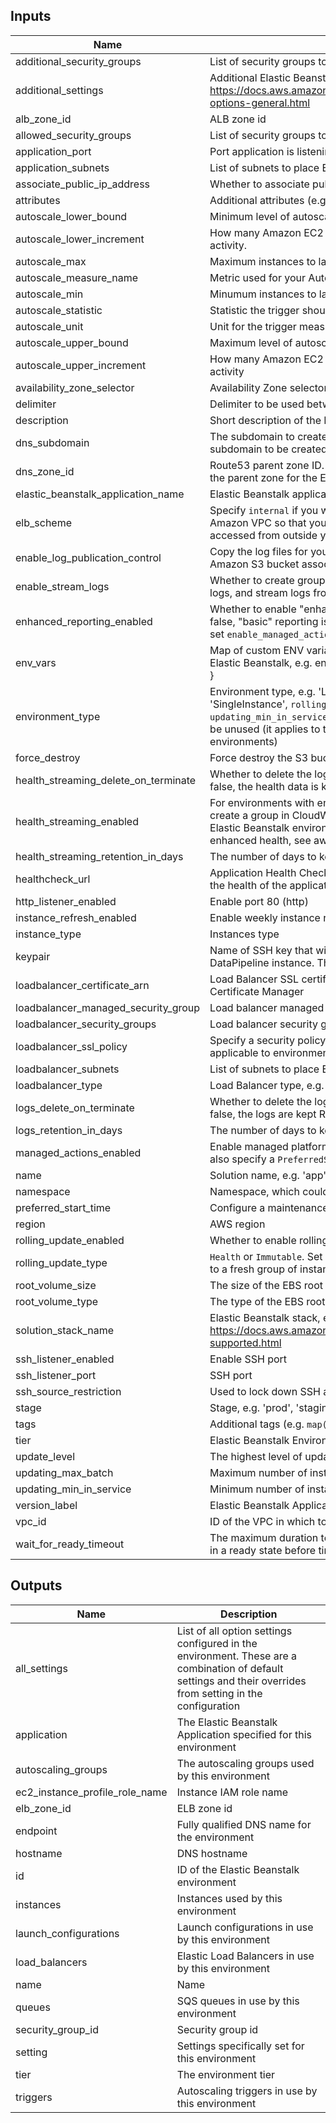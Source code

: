 ## Inputs

| Name | Description | Type | Default | Required |
|------|-------------|:----:|:-----:|:-----:|
| additional_security_groups | List of security groups to be allowed to connect to the EC2 instances | list(string) | `<list>` | no |
| additional_settings | Additional Elastic Beanstalk setttings. For full list of options, see https://docs.aws.amazon.com/elasticbeanstalk/latest/dg/command-options-general.html | object | `<list>` | no |
| alb_zone_id | ALB zone id | map(string) | `<map>` | no |
| allowed_security_groups | List of security groups to add to the EC2 instances | list(string) | `<list>` | no |
| application_port | Port application is listening on | number | `80` | no |
| application_subnets | List of subnets to place EC2 instances | list(string) | - | yes |
| associate_public_ip_address | Whether to associate public IP addresses to the instances | bool | `false` | no |
| attributes | Additional attributes (e.g. `1`) | list(string) | `<list>` | no |
| autoscale_lower_bound | Minimum level of autoscale metric to remove an instance | number | `20` | no |
| autoscale_lower_increment | How many Amazon EC2 instances to remove when performing a scaling activity. | number | `-1` | no |
| autoscale_max | Maximum instances to launch | number | `3` | no |
| autoscale_measure_name | Metric used for your Auto Scaling trigger | string | `CPUUtilization` | no |
| autoscale_min | Minumum instances to launch | number | `2` | no |
| autoscale_statistic | Statistic the trigger should use, such as Average | string | `Average` | no |
| autoscale_unit | Unit for the trigger measurement, such as Bytes | string | `Percent` | no |
| autoscale_upper_bound | Maximum level of autoscale metric to add an instance | number | `80` | no |
| autoscale_upper_increment | How many Amazon EC2 instances to add when performing a scaling activity | number | `1` | no |
| availability_zone_selector | Availability Zone selector | string | `Any 2` | no |
| delimiter | Delimiter to be used between `name`, `namespace`, `stage`, etc. | string | `-` | no |
| description | Short description of the Environment | string | `` | no |
| dns_subdomain | The subdomain to create on Route53 for the EB environment. For the subdomain to be created, the `dns_zone_id` variable must be set as well | string | `` | no |
| dns_zone_id | Route53 parent zone ID. The module will create sub-domain DNS record in the parent zone for the EB environment | string | `` | no |
| elastic_beanstalk_application_name | Elastic Beanstalk application name | string | - | yes |
| elb_scheme | Specify `internal` if you want to create an internal load balancer in your Amazon VPC so that your Elastic Beanstalk application cannot be accessed from outside your Amazon VPC | string | `public` | no |
| enable_log_publication_control | Copy the log files for your application's Amazon EC2 instances to the Amazon S3 bucket associated with your application | bool | `false` | no |
| enable_stream_logs | Whether to create groups in CloudWatch Logs for proxy and deployment logs, and stream logs from each instance in your environment | bool | `false` | no |
| enhanced_reporting_enabled | Whether to enable "enhanced" health reporting for this environment.  If false, "basic" reporting is used.  When you set this to false, you must also set `enable_managed_actions` to false | bool | `true` | no |
| env_vars | Map of custom ENV variables to be provided to the application running on Elastic Beanstalk, e.g. env_vars = { DB_USER = 'admin' DB_PASS = 'xxxxxx' } | map(string) | `<map>` | no |
| environment_type | Environment type, e.g. 'LoadBalanced' or 'SingleInstance'.  If setting to 'SingleInstance', `rolling_update_type` must be set to 'Time', `updating_min_in_service` must be set to 0, and `loadbalancer_subnets` will be unused (it applies to the ELB, which does not exist in SingleInstance environments) | string | `LoadBalanced` | no |
| force_destroy | Force destroy the S3 bucket for load balancer logs | bool | `false` | no |
| health_streaming_delete_on_terminate | Whether to delete the log group when the environment is terminated. If false, the health data is kept RetentionInDays days. | bool | `false` | no |
| health_streaming_enabled | For environments with enhanced health reporting enabled, whether to create a group in CloudWatch Logs for environment health and archive Elastic Beanstalk environment health data. For information about enabling enhanced health, see aws:elasticbeanstalk:healthreporting:system. | bool | `false` | no |
| health_streaming_retention_in_days | The number of days to keep the archived health data before it expires. | number | `7` | no |
| healthcheck_url | Application Health Check URL. Elastic Beanstalk will call this URL to check the health of the application running on EC2 instances | string | `/healthcheck` | no |
| http_listener_enabled | Enable port 80 (http) | bool | `true` | no |
| instance_refresh_enabled | Enable weekly instance replacement. | bool | `true` | no |
| instance_type | Instances type | string | `t2.micro` | no |
| keypair | Name of SSH key that will be deployed on Elastic Beanstalk and DataPipeline instance. The key should be present in AWS | string | `` | no |
| loadbalancer_certificate_arn | Load Balancer SSL certificate ARN. The certificate must be present in AWS Certificate Manager | string | `` | no |
| loadbalancer_managed_security_group | Load balancer managed security group | string | `` | no |
| loadbalancer_security_groups | Load balancer security groups | list(string) | `<list>` | no |
| loadbalancer_ssl_policy | Specify a security policy to apply to the listener. This option is only applicable to environments with an application load balancer | string | `` | no |
| loadbalancer_subnets | List of subnets to place Elastic Load Balancer | list(string) | `<list>` | no |
| loadbalancer_type | Load Balancer type, e.g. 'application' or 'classic' | string | `classic` | no |
| logs_delete_on_terminate | Whether to delete the log groups when the environment is terminated. If false, the logs are kept RetentionInDays days | bool | `false` | no |
| logs_retention_in_days | The number of days to keep log events before they expire. | number | `7` | no |
| managed_actions_enabled | Enable managed platform updates. When you set this to true, you must also specify a `PreferredStartTime` and `UpdateLevel` | bool | `true` | no |
| name | Solution name, e.g. 'app' or 'cluster' | string | - | yes |
| namespace | Namespace, which could be your organization name, e.g. 'eg' or 'cp' | string | `` | no |
| preferred_start_time | Configure a maintenance window for managed actions in UTC | string | `Sun:10:00` | no |
| region | AWS region | string | - | yes |
| rolling_update_enabled | Whether to enable rolling update | bool | `true` | no |
| rolling_update_type | `Health` or `Immutable`. Set it to `Immutable` to apply the configuration change to a fresh group of instances | string | `Health` | no |
| root_volume_size | The size of the EBS root volume | number | `8` | no |
| root_volume_type | The type of the EBS root volume | string | `gp2` | no |
| solution_stack_name | Elastic Beanstalk stack, e.g. Docker, Go, Node, Java, IIS. For more info, see https://docs.aws.amazon.com/elasticbeanstalk/latest/platforms/platforms-supported.html | string | - | yes |
| ssh_listener_enabled | Enable SSH port | bool | `false` | no |
| ssh_listener_port | SSH port | number | `22` | no |
| ssh_source_restriction | Used to lock down SSH access to the EC2 instances | string | `0.0.0.0/0` | no |
| stage | Stage, e.g. 'prod', 'staging', 'dev', or 'test' | string | `` | no |
| tags | Additional tags (e.g. `map('BusinessUnit`,`XYZ`) | map(string) | `<map>` | no |
| tier | Elastic Beanstalk Environment tier, 'WebServer' or 'Worker' | string | `WebServer` | no |
| update_level | The highest level of update to apply with managed platform updates | string | `minor` | no |
| updating_max_batch | Maximum number of instances to update at once | number | `1` | no |
| updating_min_in_service | Minimum number of instances in service during update | number | `1` | no |
| version_label | Elastic Beanstalk Application version to deploy | string | `` | no |
| vpc_id | ID of the VPC in which to provision the AWS resources | string | - | yes |
| wait_for_ready_timeout | The maximum duration to wait for the Elastic Beanstalk Environment to be in a ready state before timing out | string | `20m` | no |

## Outputs

| Name | Description |
|------|-------------|
| all_settings | List of all option settings configured in the environment. These are a combination of default settings and their overrides from setting in the configuration |
| application | The Elastic Beanstalk Application specified for this environment |
| autoscaling_groups | The autoscaling groups used by this environment |
| ec2_instance_profile_role_name | Instance IAM role name |
| elb_zone_id | ELB zone id |
| endpoint | Fully qualified DNS name for the environment |
| hostname | DNS hostname |
| id | ID of the Elastic Beanstalk environment |
| instances | Instances used by this environment |
| launch_configurations | Launch configurations in use by this environment |
| load_balancers | Elastic Load Balancers in use by this environment |
| name | Name |
| queues | SQS queues in use by this environment |
| security_group_id | Security group id |
| setting | Settings specifically set for this environment |
| tier | The environment tier |
| triggers | Autoscaling triggers in use by this environment |

